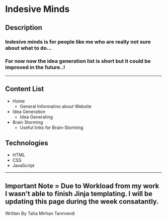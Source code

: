 # Indesive Minds 

## Description
### Indesive minds is for people like me who are really not sure about what to do...

### For now now the idea generation list is short but it could be improved in the future..! 

---
## Content List

* Home
    * General Informatino about Website
* Idea Generation
    * Idea Generating
* Brain Storming 
    * Useful links for Brain-Storming

## Technologies

* HTML
* CSS
* JavaScript

***


## Important Note = Due to Workload from my work I wasn't able to finish Jinja templating. I will be updating this page during the week consatantly. 

Written By Taha Mirhan Tanriverdi